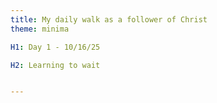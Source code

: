 ```yaml
---
title: My daily walk as a follower of Christ
theme: minima

H1: Day 1 - 10/16/25

H2: Learning to wait


---
```


